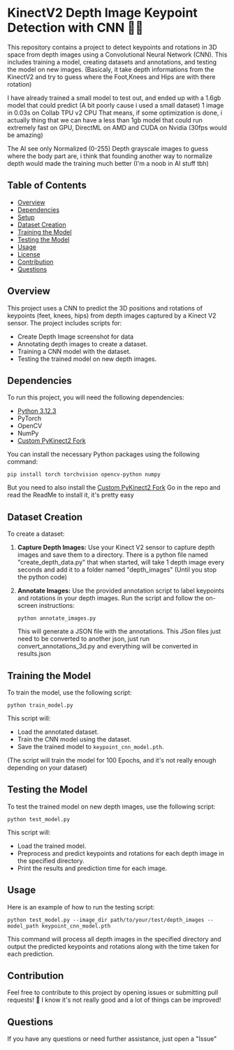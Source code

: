 # KinectV2 Depth Image Keypoint Detection with CNN 🧠📸

This repository contains a project to detect keypoints and rotations in 3D space from depth images using a Convolutional Neural Network (CNN). This includes training a model, creating datasets and annotations, and testing the model on new images.
(Basicaly, it take depth informations from the KinectV2 and try to guess where the Foot,Knees and Hips are with there rotation)

I have already trained a small model to test out, and ended up with a 1.6gb model that could predict (A bit poorly cause i used a small dataset) 1 image in 0.03s on Collab TPU v2 CPU
That means, if some optimization is done, i actually thing that we can have a less than 1gb model that could run extremely fast on GPU, DirectML on AMD and CUDA on Nvidia
(30fps would be amazing)

The AI see only Normalized (0-255) Depth grayscale images to guess where the body part are, i think that founding another way to normalize depth would made the training much better
(I'm a noob in AI stuff tbh)

## Table of Contents

- [Overview](#overview)
- [Dependencies](#dependencies)
- [Setup](#setup)
- [Dataset Creation](#dataset-creation)
- [Training the Model](#training-the-model)
- [Testing the Model](#testing-the-model)
- [Usage](#usage)
- [License](#license)
- [Contribution](#contribution)
- [Questions](#questions)

## Overview

This project uses a CNN to predict the 3D positions and rotations of keypoints (feet, knees, hips) from depth images captured by a Kinect V2 sensor. The project includes scripts for:

- Create Depth Image screenshot for data
- Annotating depth images to create a dataset.
- Training a CNN model with the dataset.
- Testing the trained model on new depth images.

## Dependencies

To run this project, you will need the following dependencies:

- [Python 3.12.3](https://www.python.org/downloads/release/python-3123/)
- PyTorch
- OpenCV
- NumPy
- [Custom PyKinect2 Fork](https://github.com/Reiko69420/PyKinect2-Updated)

You can install the necessary Python packages using the following command:

  ```
  pip install torch torchvision opencv-python numpy
  ```

But you need to also install the [Custom PyKinect2 Fork](https://github.com/Reiko69420/PyKinect2-Updated)
Go in the repo and read the ReadMe to install it, it's pretty easy

## Dataset Creation

To create a dataset:

1. **Capture Depth Images:**
   Use your Kinect V2 sensor to capture depth images and save them to a directory.
   There is a python file named "create_depth_data.py" that when started, will take 1 depth image every seconds and add it to a folder named "depth_images"
   (Until you stop the python code)

2. **Annotate Images:**
   Use the provided annotation script to label keypoints and rotations in your depth images. Run the script and follow the on-screen instructions:

    ```
    python annotate_images.py
    ```

   This will generate a JSON file with the annotations. This JSon files just need to be converted to another json,
   just run convert_annotations_3d.py and everything will be converted in results.json

## Training the Model

To train the model, use the following script:

  ```
  python train_model.py
  ```


This script will:

- Load the annotated dataset.
- Train the CNN model using the dataset.
- Save the trained model to `keypoint_cnn_model.pth`.

(The script will train the model for 100 Epochs, and it's not really enough depending on your dataset)

## Testing the Model

To test the trained model on new depth images, use the following script:

  ```
  python test_model.py
  ```

This script will:

- Load the trained model.
- Preprocess and predict keypoints and rotations for each depth image in the specified directory.
- Print the results and prediction time for each image.

## Usage

Here is an example of how to run the testing script:

  ```
  python test_model.py --image_dir path/to/your/test/depth_images --model_path keypoint_cnn_model.pth
  ```

This command will process all depth images in the specified directory and output the predicted keypoints and rotations along with the time taken for each prediction.


## Contribution

Feel free to contribute to this project by opening issues or submitting pull requests! 🎉
I know it's not really good and a lot of things can be improved!

## Questions

If you have any questions or need further assistance, just open a "Issue"
